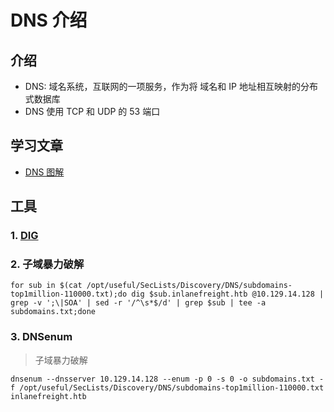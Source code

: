 # DNS 介绍

## 介绍

* DNS: 域名系统，互联网的一项服务，作为将 域名和 IP 地址相互映射的分布式数据库
* DNS 使用 TCP 和 UDP 的 53 端口

## 学习文章

* [DNS 图解](https://blog.csdn.net/crazymakercircle/article/details/120521694?ops\_request\_misc=%257B%2522request%255Fid%2522%253A%2522167283221216800186542776%2522%252C%2522scm%2522%253A%252220140713.130102334..%2522%257D\&request\_id=167283221216800186542776\&biz\_id=0\&utm\_medium=distribute.pc\_search\_result.none-task-blog-2\~all\~top\_positive\~default-1-120521694-null-null.142^v68^pc\_rank\_34\_queryrelevant25,201^v4^add\_ask,213^v2^t3\_control1\&utm\_term=DNS\&spm=1018.2226.3001.4187)

## 工具

### 1. [DIG](../../工具/端口&服务/53-dns/dig.md)

### 2. 子域暴力破解

```shell
for sub in $(cat /opt/useful/SecLists/Discovery/DNS/subdomains-top1million-110000.txt);do dig $sub.inlanefreight.htb @10.129.14.128 | grep -v ';\|SOA' | sed -r '/^\s*$/d' | grep $sub | tee -a subdomains.txt;done
```

### 3. DNSenum

> 子域暴力破解

```shell
dnsenum --dnsserver 10.129.14.128 --enum -p 0 -s 0 -o subdomains.txt -f /opt/useful/SecLists/Discovery/DNS/subdomains-top1million-110000.txt inlanefreight.htb
```
